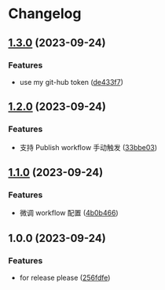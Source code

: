 # Changelog

## [1.3.0](https://github.com/xyy94813/github-actions-test/compare/v1.2.0...v1.3.0) (2023-09-24)


### Features

* use my git-hub token ([de433f7](https://github.com/xyy94813/github-actions-test/commit/de433f7492166c9d420beb97f3ffeccd9ed36dbc))

## [1.2.0](https://github.com/xyy94813/github-actions-test/compare/v1.1.0...v1.2.0) (2023-09-24)


### Features

* 支持 Publish workflow 手动触发 ([33bbe03](https://github.com/xyy94813/github-actions-test/commit/33bbe031d38e458c9f0f620695d58a5b54256711))

## [1.1.0](https://github.com/xyy94813/github-actions-test/compare/v1.0.0...v1.1.0) (2023-09-24)


### Features

* 微调 workflow 配置 ([4b0b466](https://github.com/xyy94813/github-actions-test/commit/4b0b466879f27e12b9194dd21a01ba5404e2680b))

## 1.0.0 (2023-09-24)


### Features

* for release please ([256fdfe](https://github.com/xyy94813/github-actions-test/commit/256fdfeba445416642059c698580e78e58b161c3))
